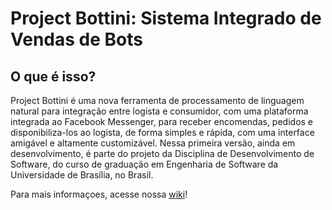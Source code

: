 # Project Bottini: Sistema Integrado de Vendas de Bots 
## O que é isso?
Project Bottini é uma nova ferramenta de processamento de linguagem natural para integração entre logista e consumidor, com uma plataforma integrada ao Facebook Messenger, para receber encomendas, pedidos e disponibiliza-los ao logista, de forma simples e rápida, com uma interface amigável e altamente customizável. Nessa primeira versão, ainda em desenvolvimento, é parte do projeto da Disciplina de Desenvolvimento de Software, do curso de graduação em Engenharia de Software da Universidade de Brasília, no Brasil. 

Para mais informaçoes, acesse nossa [wiki](https://github.com/projectBottini/fga-ds-bottini-2017-1/wiki)! 
